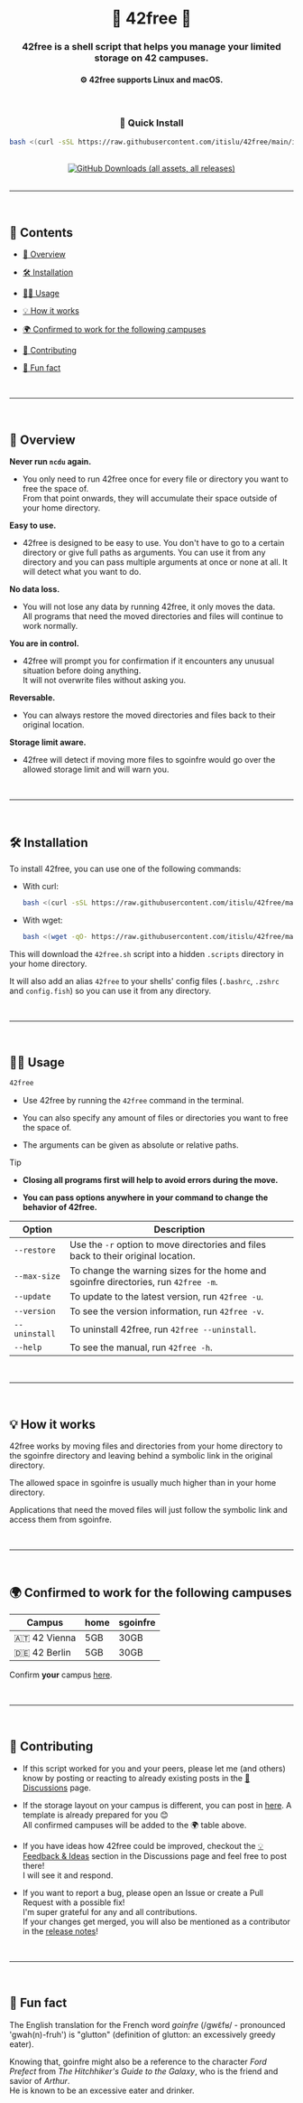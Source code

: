 <div align="center">

# 📁 42free 📁

### 42free is a shell script that helps you manage your limited storage on 42 campuses.

#### ⚙️ 42free supports Linux and macOS.

<br>

### 🚀 Quick Install

```bash
bash <(curl -sSL https://raw.githubusercontent.com/itislu/42free/main/install.sh)
```

<br>

<a href="https://github.com/itislu/42free/releases">
    <img
        alt="GitHub Downloads (all assets, all releases)"
        src="https://img.shields.io/github/downloads/itislu/42free/total?style=for-the-badge&logo=GNOME%20Terminal&logoColor=%23241f31&logoSize=auto&label=downloads&labelColor=%23f8d765&color=%23241f31"
    >
</a>

</div>

<br>

---

<br>

## 🧭 Contents

* [📌 Overview](#-overview)

* [🛠️ Installation](#%EF%B8%8F-installation)

* [👩‍💻 Usage](#-usage)

* [💡 How it works](#-how-it-works)

* [🌍 Confirmed to work for the following campuses](#-confirmed-to-work-for-the-following-campuses)

* [🤝 Contributing](#-contributing)

* [🐬 Fun fact](#-fun-fact)

<br>

---

<br>

## 📌 Overview

**Never run `ncdu` again.**
- You only need to run 42free once for every file or directory you want to free the space of.
  <br>
  From that point onwards, they will accumulate their space outside of your home directory.

**Easy to use.**
- 42free is designed to be easy to use. You don't have to go to a certain directory or give full paths as arguments.
  You can use it from any directory and you can pass multiple arguments at once or none at all. It will detect what you want to do.

**No data loss.**
- You will not lose any data by running 42free, it only moves the data.
  <br>
  All programs that need the moved directories and files will continue to work normally.

**You are in control.**
- 42free will prompt you for confirmation if it encounters any unusual situation before doing anything.
  <br>
  It will not overwrite files without asking you.

**Reversable.**
- You can always restore the moved directories and files back to their original location.

**Storage limit aware.**
- 42free will detect if moving more files to sgoinfre would go over the allowed storage limit and will warn you.

<br>

---

<br>

## 🛠️ Installation

To install 42free, you can use one of the following commands:

- With curl:
  ```bash
  bash <(curl -sSL https://raw.githubusercontent.com/itislu/42free/main/install.sh)
  ```

- With wget:
  ```bash
  bash <(wget -qO- https://raw.githubusercontent.com/itislu/42free/main/install.sh)
  ```

This will download the `42free.sh` script into a hidden `.scripts` directory in your home directory.

It will also add an alias `42free` to your shells' config files (`.bashrc`, `.zshrc` and `config.fish`) so you can use it from any directory.

<br>

---

<br>

## 👩‍💻 Usage

```bash
42free
```

- Use 42free by running the `42free` command in the terminal.

- You can also specify any amount of files or directories you want to free the space of.

- The arguments can be given as absolute or relative paths.

> [!TIP]
> - **Closing all programs first will help to avoid errors during the move.**
>
> - **You can pass options anywhere in your command to change the behavior of 42free.**
>
> | Option | Description |
> | --- | --- |
> | `--restore` | Use the `-r` option to move directories and files back to their original location. |
> | `--max-size` | To change the warning sizes for the home and sgoinfre directories, run `42free -m`. |
> | `--update` | To update to the latest version, run `42free -u`. |
> | `--version` | To see the version information, run `42free -v`. |
> | `--uninstall` | To uninstall 42free, run `42free --uninstall`. |
> | `--help` | To see the manual, run `42free -h`. |

<br>

---

<br>

## 💡 How it works

42free works by moving files and directories from your home directory to the sgoinfre directory and leaving behind a symbolic link in the original directory.

The allowed space in sgoinfre is usually much higher than in your home directory.

Applications that need the moved files will just follow the symbolic link and access them from sgoinfre.

<br>

---

<br>

## 🌍 Confirmed to work for the following campuses

| Campus | home | sgoinfre |
| --- | --- | --- |
| 🇦🇹 42 Vienna | 5GB | 30GB |
| 🇩🇪 42 Berlin | 5GB | 30GB |

Confirm **your** campus [here](https://github.com/itislu/42free/discussions/11).

<br>

---

<br>

## 🤝 Contributing

- If this script worked for you and your peers, please let me (and others) know by posting or reacting to already existing posts in the [💬 Discussions](https://github.com/itislu/42free/discussions) page.

- If the storage layout on your campus is different, you can post in [here](https://github.com/itislu/42free/discussions/5). A template is already prepared for you 😊
  <br>
  All confirmed campuses will be added to the 🌍 table above.

- If you have ideas how 42free could be improved, checkout the [💡 Feedback & Ideas](https://github.com/itislu/42free/discussions/categories/feedback-ideas) section in the Discussions page and feel free to post there!
  <br>
  I will see it and respond.

- If you want to report a bug, please open an Issue or create a Pull Request with a possible fix!
  <br>
  I'm super grateful for any and all contributions.
  <br>
  If your changes get merged, you will also be mentioned as a contributor in the [release notes](https://github.com/itislu/42free/releases)!

<br>

---

<br>

## 🐬 Fun fact

The English translation for the French word _goinfre_ (/ɡwɛ̃fʁ/ - pronounced 'gwah(n)-fruh') is "glutton" (definition of glutton: an excessively greedy eater).

Knowing that, goinfre might also be a reference to the character _Ford Prefect_ from _The Hitchhiker's Guide to the Galaxy_, who is the friend and savior of _Arthur_.
<br>
He is known to be an excessive eater and drinker.

<br>
